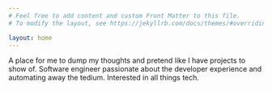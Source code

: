 ```yaml
---
# Feel free to add content and custom Front Matter to this file.
# To modify the layout, see https://jekyllrb.com/docs/themes/#overriding-theme-defaults

layout: home
---
```


A place for me to dump my thoughts and pretend like I have projects to show of.
Software engineer passionate about the developer experience and automating
away the tedium. Interested in all things tech.
